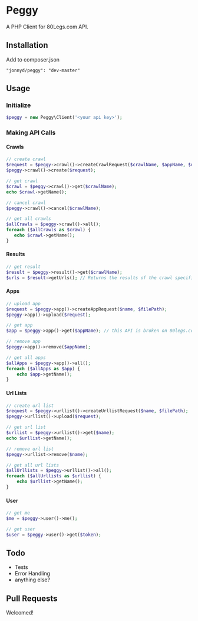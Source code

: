 # Peggy
A PHP Client for 80Legs.com API.

## Installation
Add to composer.json

```"jonnyd/peggy": "dev-master"```

## Usage
### Initialize
```php
$peggy = new Peggy\Client('<your api key>');
```
### Making API Calls
#### Crawls
```php
// create crawl
$request = $peggy->crawl()->createCrawlRequest($crawlName, $appName, $urllist, $maxDepth, $maxUrls);
$peggy->crawl()->create($request);

// get crawl
$crawl = $peggy->crawl()->get($crawlName);
echo $crawl->getName();

// cancel crawl
$peggy->crawl()->cancel($crawlName);

// get all crawls
$allCrawls = $peggy->crawl()->all();
foreach ($allCrawls as $crawl) {
   echo $crawl->getName();
}
```

#### Results
```php
// get result
$result = $peggy->result()->get($crawlName);
$urls = $result->getUrls(); // Returns the results of the crawl specified by CRAWL_NAME. This will return a 404 if no results have been posted. Example Url: "http://s3.amazonaws.com/results1"
```

#### Apps
```php
// upload app
$request = $peggy->app()->createAppRequest($name, $filePath);
$peggy->app()->upload($request);

// get app
$app = $peggy->app()->get($appName); // this API is broken on 80legs.com

// remove app
$peggy->app()->remove($appName);

// get all apps
$allApps = $peggy->app()->all();
foreach ($allApps as $app) {
    echo $app->getName();
}
```

#### Url Lists
```php
// create url list
$request = $peggy->urllist()->createUrllistRequest($name, $filePath);
$peggy->urllist()->upload($request);

// get url list
$urllist = $peggy->urllist()->get($name);
echo $urllist->getName();

// remove url list
$peggy->urllist->remove($name);

// get all url lists
$allUrllists = $peggy->urllist()->all();
foreach ($allUrllists as $urllist) {
    echo $urllist->getName();
}
```

#### User
```php
// get me
$me = $peggy->user()->me();

// get user
$user = $peggy->user()->get($token);
```

## Todo
* Tests
* Error Handling
* anything else?

## Pull Requests
Welcomed!
